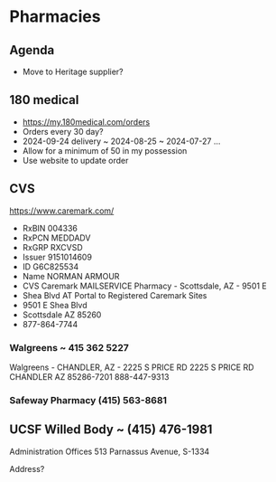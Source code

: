 # Pharmacies

## Agenda

* Move to Heritage supplier?


## 180 medical

* https://my.180medical.com/orders
* Orders every 30 day?
* 2024-09-24 delivery ~ 2024-08-25 ~ 2024-07-27 ...
* Allow for a minimum of 50 in my possession
* Use website to update order


## CVS

https://www.caremark.com/

* RxBIN 004336
* RxPCN MEDDADV
* RxGRP RXCVSD
* Issuer 9151014609
* ID G6C825534
* Name NORMAN ARMOUR
* CVS Caremark MAILSERVICE Pharmacy - Scottsdale, AZ - 9501 E
* Shea Blvd AT Portal to Registered Caremark Sites
* 9501 E Shea Blvd
* Scottsdale AZ 85260
* 877-864-7744


### Walgreens ~ 415 362 5227

Walgreens - CHANDLER, AZ - 2225 S PRICE RD
2225 S PRICE RD
CHANDLER AZ 85286-7201
888-447-9313

### Safeway Pharmacy (415) 563-8681



## UCSF Willed Body ~ (415) 476-1981

Administration Offices 513 Parnassus Avenue, S-1334

Address?
